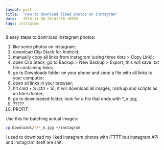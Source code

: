 ```yaml
---
layout: post
title:  "How to download liked photos on instagram"
date:   2016-11-30 20:01:00 +0900
tags: instagram
---
```

8 easy steps to download instagram photos:

1. like some photos on instagram;
2. download Clip Stack for Android;
3. manually copy all links from instagram (using three dots > Copy Link);
4. open Clip Stack, go to Backup > New Backup > Export, this will save .txt file containing links;
5. go to Downloads folder on your phone and send a file with all links to your computer;
6. open all links in your browser;
7. hit cmd + S (ctrl + S), it will download all images, markup and scripts as an html+folder;
8. go to downloaded folder, look for a file that ends with *_n.jpg;
9. ?????
10. PROFIT

Use this for batching actual images:

```bash
cp Downloads/*/*_n.jpg ~/instagram
```

I used to download my liked instagram photos with IFTTT but instagram API and instagram itself are shit.
